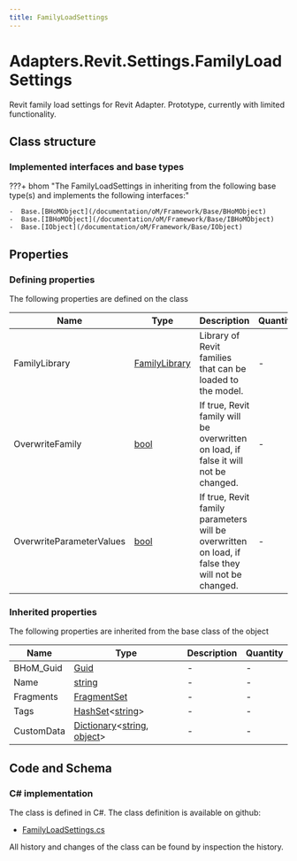 ```yaml
---
title: FamilyLoadSettings
---
```


# Adapters.Revit.Settings.FamilyLoadSettings

Revit family load settings for Revit Adapter. Prototype, currently with limited functionality.

## Class structure

### Implemented interfaces and base types

???+ bhom "The FamilyLoadSettings in inheriting from the following base type(s) and implements the following interfaces:"

    -  Base.[BHoMObject](/documentation/oM/Framework/Base/BHoMObject)
    -  Base.[IBHoMObject](/documentation/oM/Framework/Base/IBHoMObject)
    -  Base.[IObject](/documentation/oM/Framework/Base/IObject)


## Properties



### Defining properties

The following properties are defined on the class

| Name             | Type             | Description      | Quantity         |
|------------------|------------------|------------------|------------------|
| FamilyLibrary | [FamilyLibrary](/documentation/oM/Adapter/Adapters/Revit/FamilyLibrary) | Library of Revit families that can be loaded to the model. | - |
| OverwriteFamily | [bool](https://learn.microsoft.com/en-us/dotnet/api/System.Boolean?view=netstandard-2.0) | If true, Revit family will be overwritten on load, if false it will not be changed. | - |
| OverwriteParameterValues | [bool](https://learn.microsoft.com/en-us/dotnet/api/System.Boolean?view=netstandard-2.0) | If true, Revit family parameters will be overwritten on load, if false they will not be changed. | - |


### Inherited properties
The following properties are inherited from the base class of the object

| Name             | Type             | Description      | Quantity         |
|------------------|------------------|------------------|------------------|
| BHoM_Guid | [Guid](https://learn.microsoft.com/en-us/dotnet/api/System.Guid?view=netstandard-2.0) | - | - |
| Name | [string](https://learn.microsoft.com/en-us/dotnet/api/System.String?view=netstandard-2.0) | - | - |
| Fragments | [FragmentSet](/documentation/oM/Framework/Base/FragmentSet) | - | - |
| Tags | [HashSet](https://learn.microsoft.com/en-us/dotnet/api/System.Collections.Generic.HashSet-1?view=netstandard-2.0)&lt;[string](https://learn.microsoft.com/en-us/dotnet/api/System.String?view=netstandard-2.0)&gt; | - | - |
| CustomData | [Dictionary](https://learn.microsoft.com/en-us/dotnet/api/System.Collections.Generic.Dictionary-2?view=netstandard-2.0)&lt;[string](https://learn.microsoft.com/en-us/dotnet/api/System.String?view=netstandard-2.0), [object](https://learn.microsoft.com/en-us/dotnet/api/System.Object?view=netstandard-2.0)&gt; | - | - |


## Code and Schema

### C# implementation

The class is defined in C#. The class definition is available on github:

- [FamilyLoadSettings.cs](https://github.com/BHoM/Revit_Toolkit/blob/develop/Revit_oM/Settings/FamilyLoadSettings.cs)

All history and changes of the class can be found by inspection the history.
